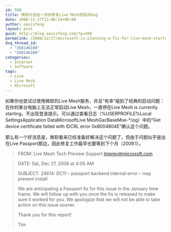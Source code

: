 ```yaml
---
id: 568
title: 微软计划在一月份修复Live Mesh的启动bug
date: 2008-12-27T12:08:54+00:00
author: oasisfeng
layout: post
guid: http://blog.oasisfeng.com/?p=568
permalink: /2008/12/27/microsoft-is-planning-a-fix-for-live-mesh-startup-bug/
dsq_thread_id:
  - "268146100"
  - "268146100"
categories:
  - Internet
  - Software
tags:
  - Live
  - Live Mesh
  - Microsoft
---
```

如果你也尝试过使用微软的Live Mesh服务，并且“有幸”碰到了经典的启动问题：在你的某台电脑上无法正常启动Live Mesh，一直停在Live Mesh is currently starting，不出现登录提示。可以通过查看日志（%USERPROFILE%Local SettingsApplication DataMicrosoftLive MeshGacBaseMoe-*.log）中的“Get device certificate failed with IDCRL error 0x8004804E”确认这个问题。

那么有一个好消息是，微软看来已经准备好解决这个问题了。但由于问题似乎是出在Live Passport那边，因此修复工作最早也要等到下个月（2009.1）。

> FROM: Live Mesh Tech Preview Support <lmprev@microsoft.com>
  
> DATE: Sat, Dec 27, 2008 at 4:06 AM
  
> SUBJECT: 24614: DC11 &#8211; passport backend internal error &#8211; may prevent install
> 
> We are anticipating a Passport fix for this issue in the January time frame. We will follow up with you once the fix is released to make sure it worked for you. We apologize that we will not be able to take action on this issue sooner.
> 
> Thank you for this report!
> 
> Tim
